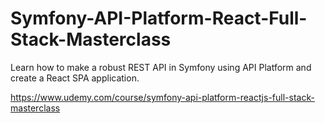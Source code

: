 Symfony-API-Platform-React-Full-Stack-Masterclass
=========================================

Learn how to make a robust REST API in Symfony using API Platform and create a React SPA application.

https://www.udemy.com/course/symfony-api-platform-reactjs-full-stack-masterclass

